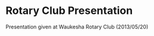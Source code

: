 Rotary Club Presentation
=================

Presentation given at Waukesha Rotary Club (2013/05/20)
